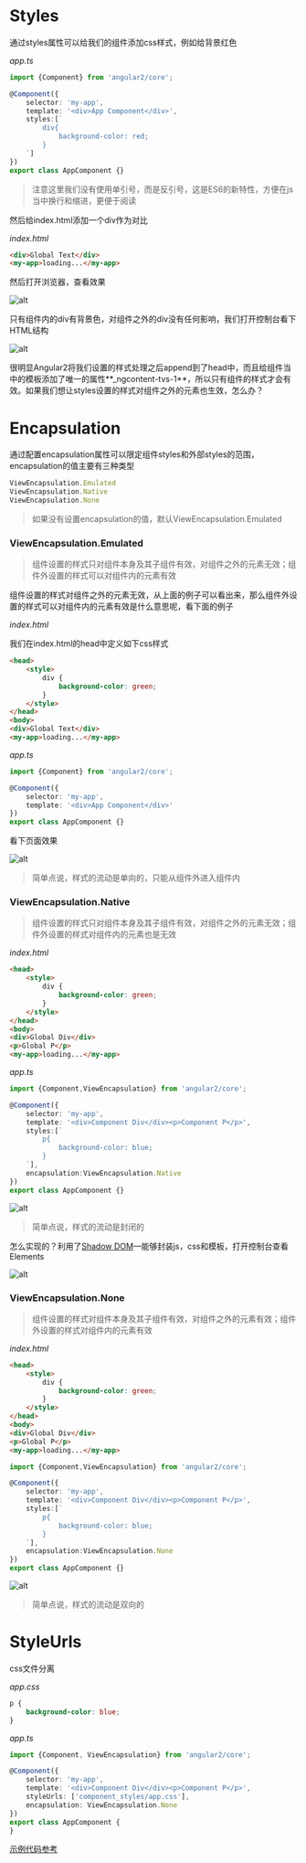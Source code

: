 # Styles
通过styles属性可以给我们的组件添加css样式，例如给背景红色

*app.ts*

```typescript
import {Component} from 'angular2/core';

@Component({
    selector: 'my-app',
    template: '<div>App Component</div>',
    styles:[`
        div{
            background-color: red;
        }
    `]
})
export class AppComponent {}
```

> 注意这里我们没有使用单引号，而是反引号，这是ES6的新特性，方便在js当中换行和缩进，更便于阅读

然后给index.html添加一个div作为对比

*index.html*

```html
<div>Global Text</div>
<my-app>loading...</my-app>
```

然后打开浏览器，查看效果

![alt](images/component_styles/1.png)

只有组件内的div有背景色，对组件之外的div没有任何影响，我们打开控制台看下HTML结构

![alt](images/component_styles/2.png)

很明显Angular2将我们设置的样式处理之后append到了head中，而且给组件当中的模板添加了唯一的属性**_ngcontent-tvs-1**，所以只有组件的样式才会有效。如果我们想让styles设置的样式对组件之外的元素也生效，怎么办？

# Encapsulation
通过配置encapsulation属性可以限定组件styles和外部styles的范围，encapsulation的值主要有三种类型

```typescript
ViewEncapsulation.Emulated
ViewEncapsulation.Native
ViewEncapsulation.None
```

> 如果没有设置encapsulation的值，默认ViewEncapsulation.Emulated

### ViewEncapsulation.Emulated

> 组件设置的样式只对组件本身及其子组件有效，对组件之外的元素无效；组件外设置的样式可以对组件内的元素有效

组件设置的样式对组件之外的元素无效，从上面的例子可以看出来，那么组件外设置的样式可以对组件内的元素有效是什么意思呢，看下面的例子

*index.html*

我们在index.html的head中定义如下css样式

```html
<head>   
    <style>
        div {
            background-color: green;
        }
    </style>
</head>
<body>
<div>Global Text</div>
<my-app>loading...</my-app>
```

*app.ts*

```typescript
import {Component} from 'angular2/core';

@Component({
    selector: 'my-app',
    template: '<div>App Component</div>'
})
export class AppComponent {}
```

看下页面效果

![alt](images/component_styles/3.png)

> 简单点说，样式的流动是单向的，只能从组件外进入组件内

### ViewEncapsulation.Native

> 组件设置的样式只对组件本身及其子组件有效，对组件之外的元素无效；组件外设置的样式对组件内的元素也是无效

*index.html*

```html
<head>
    <style>
        div {
            background-color: green;
        }      
    </style>
</head>
<body>
<div>Global Div</div>
<p>Global P</p>
<my-app>loading...</my-app>
```

*app.ts*

```typescript
import {Component,ViewEncapsulation} from 'angular2/core';

@Component({
    selector: 'my-app',
    template: '<div>Component Div</div><p>Component P</p>',
    styles:[`        
        p{
            background-color: blue;
        }
    `],
    encapsulation:ViewEncapsulation.Native
})
export class AppComponent {}
```

![alt](images/component_styles/4.png)

> 简单点说，样式的流动是封闭的

怎么实现的？利用了[Shadow DOM](https://developer.mozilla.org/en-US/docs/Web/Web_Components/Shadow_DOM)—能够封装js，css和模板，打开控制台查看Elements

![alt](images/component_styles/5.png)

### ViewEncapsulation.None

> 组件设置的样式对组件本身及其子组件有效，对组件之外的元素有效；组件外设置的样式对组件内的元素有效

*index.html*

```html
<head>
    <style>
        div {
            background-color: green;
        }      
    </style>
</head>
<body>
<div>Global Div</div>
<p>Global P</p>
<my-app>loading...</my-app>
```

```typescript
import {Component,ViewEncapsulation} from 'angular2/core';

@Component({
    selector: 'my-app',
    template: '<div>Component Div</div><p>Component P</p>',
    styles:[`        
        p{
            background-color: blue;
        }
    `],
    encapsulation:ViewEncapsulation.None
})
export class AppComponent {}
```

![alt](images/component_styles/6.png)

> 简单点说，样式的流动是双向的

# StyleUrls
css文件分离

*app.css*

```css
p {
    background-color: blue;
}
```

*app.ts*

```typescript
import {Component, ViewEncapsulation} from 'angular2/core';

@Component({
    selector: 'my-app',
    template: '<div>Component Div</div><p>Component P</p>',
    styleUrls: ['component_styles/app.css'],
    encapsulation: ViewEncapsulation.None
})
export class AppComponent {
}
```

[示例代码参考](https://github.com/yuyang041060120/yuyang041060120.github.io/tree/master/angular2/code/component_styles)